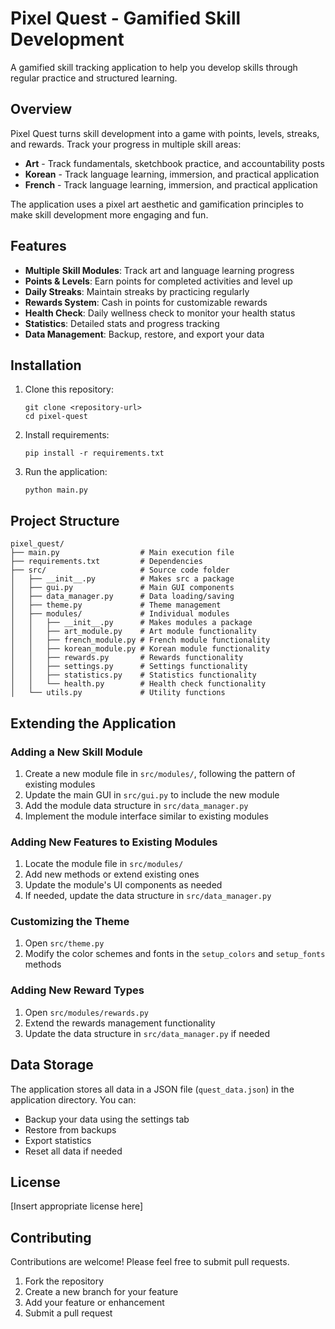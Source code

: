 # Pixel Quest - Gamified Skill Development

A gamified skill tracking application to help you develop skills through regular practice and structured learning.

## Overview

Pixel Quest turns skill development into a game with points, levels, streaks, and rewards. Track your progress in multiple skill areas:

- **Art** - Track fundamentals, sketchbook practice, and accountability posts
- **Korean** - Track language learning, immersion, and practical application
- **French** - Track language learning, immersion, and practical application

The application uses a pixel art aesthetic and gamification principles to make skill development more engaging and fun.

## Features

- **Multiple Skill Modules**: Track art and language learning progress
- **Points & Levels**: Earn points for completed activities and level up
- **Daily Streaks**: Maintain streaks by practicing regularly
- **Rewards System**: Cash in points for customizable rewards
- **Health Check**: Daily wellness check to monitor your health status
- **Statistics**: Detailed stats and progress tracking
- **Data Management**: Backup, restore, and export your data

## Installation

1. Clone this repository:
   ```
   git clone <repository-url>
   cd pixel-quest
   ```

2. Install requirements:
   ```
   pip install -r requirements.txt
   ```

3. Run the application:
   ```
   python main.py
   ```

## Project Structure

```
pixel_quest/
├── main.py                  # Main execution file
├── requirements.txt         # Dependencies
├── src/                     # Source code folder
│   ├── __init__.py          # Makes src a package
│   ├── gui.py               # Main GUI components
│   ├── data_manager.py      # Data loading/saving
│   ├── theme.py             # Theme management
│   ├── modules/             # Individual modules
│   │   ├── __init__.py      # Makes modules a package
│   │   ├── art_module.py    # Art module functionality
│   │   ├── french_module.py # French module functionality
│   │   ├── korean_module.py # Korean module functionality
│   │   ├── rewards.py       # Rewards functionality
│   │   ├── settings.py      # Settings functionality
│   │   ├── statistics.py    # Statistics functionality
│   │   └── health.py        # Health check functionality
│   └── utils.py             # Utility functions
```

## Extending the Application

### Adding a New Skill Module

1. Create a new module file in `src/modules/`, following the pattern of existing modules
2. Update the main GUI in `src/gui.py` to include the new module
3. Add the module data structure in `src/data_manager.py`
4. Implement the module interface similar to existing modules

### Adding New Features to Existing Modules

1. Locate the module file in `src/modules/`
2. Add new methods or extend existing ones
3. Update the module's UI components as needed
4. If needed, update the data structure in `src/data_manager.py`

### Customizing the Theme

1. Open `src/theme.py`
2. Modify the color schemes and fonts in the `setup_colors` and `setup_fonts` methods

### Adding New Reward Types

1. Open `src/modules/rewards.py`
2. Extend the rewards management functionality
3. Update the data structure in `src/data_manager.py` if needed

## Data Storage

The application stores all data in a JSON file (`quest_data.json`) in the application directory. You can:

- Backup your data using the settings tab
- Restore from backups
- Export statistics
- Reset all data if needed

## License

[Insert appropriate license here]

## Contributing

Contributions are welcome! Please feel free to submit pull requests.

1. Fork the repository
2. Create a new branch for your feature
3. Add your feature or enhancement
4. Submit a pull request

